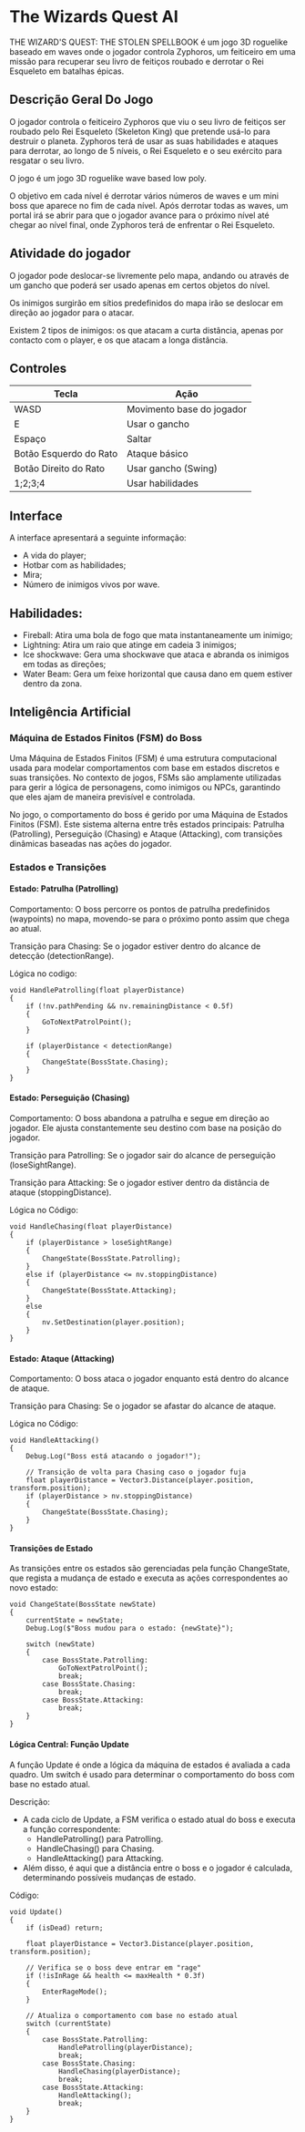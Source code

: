 # The Wizards Quest AI
THE WIZARD'S QUEST: THE STOLEN SPELLBOOK é um jogo 3D roguelike baseado em waves onde o jogador controla Zyphoros, um feiticeiro em uma missão para recuperar seu livro de feitiços roubado e derrotar o Rei Esqueleto em batalhas épicas.
## Descrição Geral Do Jogo
O jogador controla o feiticeiro Zyphoros que viu o seu livro de feitiços ser roubado pelo Rei Esqueleto (Skeleton King) que pretende usá-lo para destruir o planeta. Zyphoros terá de usar as suas habilidades e ataques para derrotar, ao longo de 5 níveis, o Rei Esqueleto e o seu exército para resgatar o seu livro.

O jogo é um jogo 3D roguelike wave based low poly.

O objetivo em cada nível é derrotar vários números de waves e um mini boss que aparece no fim de cada nível. Após derrotar todas as waves, um portal irá se abrir para que o jogador avance para o próximo nível até chegar ao nível final, onde Zyphoros terá de enfrentar o Rei Esqueleto.

## Atividade do jogador
O jogador pode deslocar-se livremente pelo mapa, andando ou através de um gancho que poderá ser usado apenas em certos objetos do nível. 

Os inimigos surgirão em sítios predefinidos do mapa irão se deslocar em direção ao jogador para o atacar.

Existem 2 tipos de inimigos: os que atacam a curta distância, apenas por contacto com o player, e os que atacam a longa distância.

## Controles

| Tecla                      | Ação                          |
|----------------------------|-------------------------------|
| WASD                       | Movimento base do jogador     |
| E                          | Usar o gancho                 |
| Espaço                     | Saltar                        |
| Botão Esquerdo do Rato     | Ataque básico                 |
| Botão Direito do Rato      | Usar gancho (Swing)           |
| 1;2;3;4                    | Usar habilidades              |

## Interface
A interface apresentará a seguinte informação:
+ A vida do player;
+ Hotbar com as habilidades;
+ Mira;
+ Número de inimigos vivos por wave.

## Habilidades: 
+ Fireball: Atira uma bola de fogo que mata instantaneamente um inimigo;
+ Lightning: Atira um raio que atinge em cadeia 3 inimigos;
+ Ice shockwave: Gera uma shockwave que ataca e abranda os inimigos em todas as direções;
+ Water Beam: Gera um feixe horizontal que causa dano em quem estiver dentro da zona.

## Inteligência Artificial
### Máquina de Estados Finitos (FSM) do Boss
Uma Máquina de Estados Finitos (FSM) é uma estrutura computacional usada para modelar comportamentos com base em estados discretos e suas transições. No contexto de jogos, FSMs são amplamente utilizadas para gerir a lógica de personagens, como inimigos ou NPCs, garantindo que eles ajam de maneira previsível e controlada.

No jogo, o comportamento do boss é gerido por uma Máquina de Estados Finitos (FSM). Este sistema alterna entre três estados principais: Patrulha (Patrolling), Perseguição (Chasing) e Ataque (Attacking), com transições dinâmicas baseadas nas ações do jogador.

### Estados e Transições
#### Estado: Patrulha (**Patrolling**)
Comportamento: O boss percorre os pontos de patrulha predefinidos (waypoints) no mapa, movendo-se para o próximo ponto assim que chega ao atual.

Transição para Chasing: Se o jogador estiver dentro do alcance de detecção (detectionRange).

Lógica no codigo:
```
void HandlePatrolling(float playerDistance)
{
    if (!nv.pathPending && nv.remainingDistance < 0.5f)
    {
        GoToNextPatrolPoint();
    }

    if (playerDistance < detectionRange)
    {
        ChangeState(BossState.Chasing);
    }
}
```

#### Estado: Perseguição (**Chasing**)
Comportamento: O boss abandona a patrulha e segue em direção ao jogador. Ele ajusta constantemente seu destino com base na posição do jogador.

Transição para Patrolling: Se o jogador sair do alcance de perseguição (loseSightRange).

Transição para Attacking: Se o jogador estiver dentro da distância de ataque (stoppingDistance).

Lógica no Código:
```
void HandleChasing(float playerDistance)
{
    if (playerDistance > loseSightRange)
    {
        ChangeState(BossState.Patrolling);
    }
    else if (playerDistance <= nv.stoppingDistance)
    {
        ChangeState(BossState.Attacking);
    }
    else
    {
        nv.SetDestination(player.position);
    }
}
```

#### Estado: Ataque (**Attacking**)
Comportamento: O boss ataca o jogador enquanto está dentro do alcance de ataque.

Transição para Chasing: Se o jogador se afastar do alcance de ataque.

Lógica no Código:
```
void HandleAttacking()
{
    Debug.Log("Boss está atacando o jogador!");

    // Transição de volta para Chasing caso o jogador fuja
    float playerDistance = Vector3.Distance(player.position, transform.position);
    if (playerDistance > nv.stoppingDistance)
    {
        ChangeState(BossState.Chasing);
    }
}
```

#### Transições de Estado
As transições entre os estados são gerenciadas pela função ChangeState, que regista a mudança de estado e executa as ações correspondentes ao novo estado:
```
void ChangeState(BossState newState)
{
    currentState = newState;
    Debug.Log($"Boss mudou para o estado: {newState}");

    switch (newState)
    {
        case BossState.Patrolling:
            GoToNextPatrolPoint();
            break;
        case BossState.Chasing:
            break;
        case BossState.Attacking:
            break;
    }
}
```
#### Lógica Central: Função Update
A função Update é onde a lógica da máquina de estados é avaliada a cada quadro. Um switch é usado para determinar o comportamento do boss com base no estado atual.

Descrição:
+ A cada ciclo de Update, a FSM verifica o estado atual do boss e executa a função correspondente:
    + HandlePatrolling() para Patrolling.
    + HandleChasing() para Chasing.
    + HandleAttacking() para Attacking.
+ Além disso, é aqui que a distância entre o boss e o jogador é calculada, determinando possíveis mudanças de estado.

Código:
```
void Update()
{
    if (isDead) return;

    float playerDistance = Vector3.Distance(player.position, transform.position);

    // Verifica se o boss deve entrar em "rage"
    if (!isInRage && health <= maxHealth * 0.3f)
    {
        EnterRageMode();
    }

    // Atualiza o comportamento com base no estado atual
    switch (currentState)
    {
        case BossState.Patrolling:
            HandlePatrolling(playerDistance);
            break;
        case BossState.Chasing:
            HandleChasing(playerDistance);
            break;
        case BossState.Attacking:
            HandleAttacking();
            break;
    }
}
```
